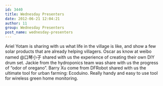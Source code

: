 ```yaml
---
id: 3440
title: Wednesday Presenters
date: 2012-06-21 12:04:21
author: 11
group: Wednesday Presenters
post_name: wednesday-presenters
---
```


Ariel Yotam is sharing with us what life in the village is like, and show a few solar products that are already helping villagers.
Oscar as know at weibo named @口琴小子 shared with us the experience of creating their own DIY drum set.
Jackie from the hydroponics team was share with us the progress of “odor of oregano”.
Barry Xu come from DFRobot shared with us the ultimate tool for urban farming: Ecoduino. Really handy and easy to use tool for wireless green home monitoring.